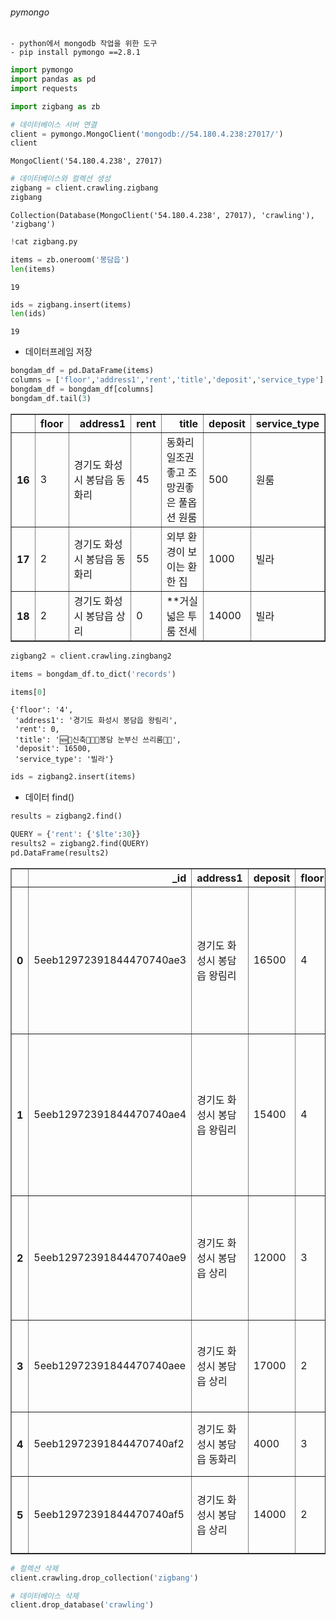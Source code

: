 ###### pymongo
    - python에서 mongodb 작업을 위한 도구
    - pip install pymongo ==2.8.1


```python
import pymongo
import pandas as pd
import requests
```


```python
import zigbang as zb
```


```python
# 데이터베이스 서버 연결
client = pymongo.MongoClient('mongodb://54.180.4.238:27017/')
client
```




    MongoClient('54.180.4.238', 27017)




```python
# 데이터베이스와 컬렉션 생성
zigbang = client.crawling.zigbang
zigbang
```




    Collection(Database(MongoClient('54.180.4.238', 27017), 'crawling'), 'zigbang')




```python
!cat zigbang.py
```


```python
items = zb.oneroom('봉담읍')
len(items)
```




    19




```python
ids = zigbang.insert(items)
len(ids)
```




    19



* 데이터프레임 저장


```python
bongdam_df = pd.DataFrame(items)
columns = ['floor','address1','rent','title','deposit','service_type']
bongdam_df = bongdam_df[columns]
bongdam_df.tail(3)
```




<div>
<style scoped>
    .dataframe tbody tr th:only-of-type {
        vertical-align: middle;
    }

    .dataframe tbody tr th {
        vertical-align: top;
    }

    .dataframe thead th {
        text-align: right;
    }
</style>
<table border="1" class="dataframe">
  <thead>
    <tr style="text-align: right;">
      <th></th>
      <th>floor</th>
      <th>address1</th>
      <th>rent</th>
      <th>title</th>
      <th>deposit</th>
      <th>service_type</th>
    </tr>
  </thead>
  <tbody>
    <tr>
      <th>16</th>
      <td>3</td>
      <td>경기도 화성시 봉담읍 동화리</td>
      <td>45</td>
      <td>동화리 일조권 좋고 조망권좋은 풀옵션 원룸</td>
      <td>500</td>
      <td>원룸</td>
    </tr>
    <tr>
      <th>17</th>
      <td>2</td>
      <td>경기도 화성시 봉담읍 동화리</td>
      <td>55</td>
      <td>외부 환경이 보이는 환한 집</td>
      <td>1000</td>
      <td>빌라</td>
    </tr>
    <tr>
      <th>18</th>
      <td>2</td>
      <td>경기도 화성시 봉담읍 상리</td>
      <td>0</td>
      <td>**거실 넓은 투룸 전세</td>
      <td>14000</td>
      <td>빌라</td>
    </tr>
  </tbody>
</table>
</div>




```python
zigbang2 = client.crawling.zingbang2
```


```python
items = bongdam_df.to_dict('records')
```


```python
items[0]
```




    {'floor': '4',
     'address1': '경기도 화성시 봉담읍 왕림리',
     'rent': 0,
     'title': '🆕💟신축💟🆕💟봉담 눈부신 쓰리룸💟🆕',
     'deposit': 16500,
     'service_type': '빌라'}




```python
ids = zigbang2.insert(items)
```

* 데이터 find()


```python
results = zigbang2.find()
```


```python
QUERY = {'rent': {'$lte':30}}
results2 = zigbang2.find(QUERY)
pd.DataFrame(results2)
```




<div>
<style scoped>
    .dataframe tbody tr th:only-of-type {
        vertical-align: middle;
    }

    .dataframe tbody tr th {
        vertical-align: top;
    }

    .dataframe thead th {
        text-align: right;
    }
</style>
<table border="1" class="dataframe">
  <thead>
    <tr style="text-align: right;">
      <th></th>
      <th>_id</th>
      <th>address1</th>
      <th>deposit</th>
      <th>floor</th>
      <th>rent</th>
      <th>service_type</th>
      <th>title</th>
    </tr>
  </thead>
  <tbody>
    <tr>
      <th>0</th>
      <td>5eeb12972391844470740ae3</td>
      <td>경기도 화성시 봉담읍 왕림리</td>
      <td>16500</td>
      <td>4</td>
      <td>0</td>
      <td>빌라</td>
      <td>🆕💟신축💟🆕💟봉담 눈부신 쓰리룸💟🆕</td>
    </tr>
    <tr>
      <th>1</th>
      <td>5eeb12972391844470740ae4</td>
      <td>경기도 화성시 봉담읍 왕림리</td>
      <td>15400</td>
      <td>4</td>
      <td>0</td>
      <td>빌라</td>
      <td>🆕💟봉담💟🆕💟신축 채광짱짱!!좋아유💟🆕</td>
    </tr>
    <tr>
      <th>2</th>
      <td>5eeb12972391844470740ae9</td>
      <td>경기도 화성시 봉담읍 상리</td>
      <td>12000</td>
      <td>3</td>
      <td>0</td>
      <td>빌라</td>
      <td>●봉담읍사무소인근  깨끗한 2룸.</td>
    </tr>
    <tr>
      <th>3</th>
      <td>5eeb12972391844470740aee</td>
      <td>경기도 화성시 봉담읍 상리</td>
      <td>17000</td>
      <td>2</td>
      <td>0</td>
      <td>빌라</td>
      <td>**거실 넓은 쓰리룸 전세</td>
    </tr>
    <tr>
      <th>4</th>
      <td>5eeb12972391844470740af2</td>
      <td>경기도 화성시 봉담읍 동화리</td>
      <td>4000</td>
      <td>3</td>
      <td>0</td>
      <td>원룸</td>
      <td>편안하고 환한 원룸</td>
    </tr>
    <tr>
      <th>5</th>
      <td>5eeb12972391844470740af5</td>
      <td>경기도 화성시 봉담읍 상리</td>
      <td>14000</td>
      <td>2</td>
      <td>0</td>
      <td>빌라</td>
      <td>**거실 넓은 투룸 전세</td>
    </tr>
  </tbody>
</table>
</div>




```python
# 컬렉션 삭제
client.crawling.drop_collection('zigbang')
```


```python
# 데이터베이스 삭제
client.drop_database('crawling')
```


```python

```
